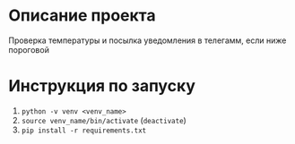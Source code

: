 # Описание проекта
Проверка температуры и посылка уведомления в телегамм, если ниже пороговой

# Инструкция по запуску
1. `python -v venv <venv_name>`
2. `source venv_name/bin/activate` (`deactivate`)
3. `pip install -r requirements.txt`

